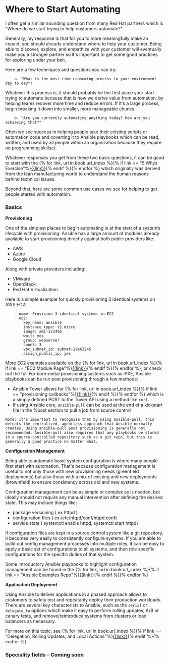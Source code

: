 # Where to Start Automating
I often get a similar sounding question from many Red Hat partners which is "Where do we start trying to help customers automate?"

Generally, my response is that for you to more meaningfully make an impact, you should already understand where to help your customer. Being able to discover, explore, and empathize with your customer will eventually make you a stronger partner so it's important to get some good practices for exploring under your belt.

Here are a few techniques and questions you can try:

		a. "What is the most time consuming process in your environment day to day"?

Whatever this process is, it should probably be the first place your start trying to automate because that is how we derive value from automation: by helping teams recover more time and reduce errors. If it's a large process, begin breaking it down into smaller, more manageable chunks.

		b. "Are you currently automating anything today? How are you achieving that?"
Often we see success in helping people take their existing scripts or automation code and coverting it to Ansible playbooks which can be read, written, and used by all people within an organization because they require no programming skillset.

Whatever responses you get from these two basic questions, it can be good to start with the {% for link, url in book.url_index %}{% if link == "5 Whys Exercise"%}[{{link}}]({{url}}){% endif %}{% endfor %} which originally was derived from the lean manufacturing world to understand the human reasons behind technical issues.

Beyond that, here are some common use cases we see for helping to get people started with automation.

### Basics
**Provisioning**

One of the simplest places to begin automating is at the start of a system’s lifecycle with provisioning.  Ansible has a large amount of modules already available to start provisioning directly against both public providers like:
* AWS
* Azure
* Google Cloud

Along with private providers including:
* VMware
* OpenStack
* Red Hat Virtualization

Here is a simple example for quickly provisioning 3 identical systems on AWS EC2:
```
	- name: Provision 3 identical systems in EC2
	  ec2:
    	key_name: ansible
    	instance_type: t2.micro
    	image: ami-123456
    	wait: yes
    	group: webserver
    	count: 3
    	vpc_subnet_id: subnet-29e63245
    	assign_public_ip: yes
```
More EC2 examples available on the {% for link, url in book.url_index %}{% if link == "EC2 Module Page"%}[{{link}}]({{url}}){% endif %}{% endfor %}, or check out the full
For bare-metal provisioning systems such as iPXE, Ansible playbooks can be run post provisioning through a few methods:
* Ansible Tower allows for {% for link, url in book.url_index %}{% if link == "provisioning callbacks"%}[{{link}}]({{url}}){% endif %}{% endfor %} which is a simply defined POST to the Tower API using a method like `curl`.
* If using Ansible core, `ansible-pull` can be used at the end of a kickstart file in the %post section to pull a job from source control

```Note: It's important to recognize that by using ansible-pull, this defeats the centralized, agentless approach that Ansible normally creates. Using ansible-pull post provisioning is generally not recommended. Ansible-pull also requires that any playbooks be stored in a source-controlled repository such as a git repo, but this is generally a good practice no matter what.```


**Configuration Management**

Being able to automate basic system configuration is where many people first start with automation. That's because configuration management is useful to not only those with new provisioning needs (greenfield deployments) but also those with a mix of existing and new deployments (brownfield) to ensure consistency across old and new systems.

Configuration management can be as simple or complex as is needed, but ideally should not require any manual intervention after defining the desired state. This may include things like:
* package versioning ( ex httpd )
* configuration files ( ex /etc/httpd/conf/httpd.conf)
* service state  ( systemctl enable httpd, systemctl start httpd)

If configuration files are kept in a source control system like a git repository, it becomes very easily to consistently configure systems. If you are able to build out config management processes into multiple roles, it can be easy to apply a basic set of configurations to all systems, and then role specific configurations for the specific duties of that system.

Some introductory Ansible playbooks to highlight configuration management can be found in the {% for link, url in book.url_index %}{% if link == "Ansible Examples Repo"%}[{{link}}]({{url}}){% endif %}{% endfor %}

**Application Deployment**

Using Ansible to deliver applications in a phased approach allows to customers to safely test and repeatably deploy their production workloads. There are several key characterists to Ansible, such as the `serial` or `delegate_to` options which make it easy to perform rolling updates, A/B or canary tests, and remove/reintroduce systems from clusters or load balancers as necessary.

For more on this topic, see {% for link, url in book.url_index %}{% if link == "Delegation, Rolling Updates, and Local Actions"%}[{{link}}]({{url}}){% endif %}{% endfor %}

### Speciality fields - Coming soon
<!-- **Infrastructure as Code**

**CICD**

**Networking** -->
